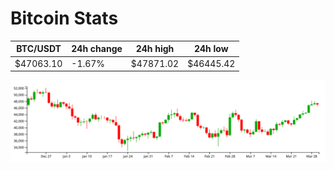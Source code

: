 # Bitcoin Stats

BTC/USDT|24h change|24h high|24h low|
|---|---|---|---|
|$47063.10|-1.67%|$47871.02|$46445.42|

<img src="./chart.svg">
